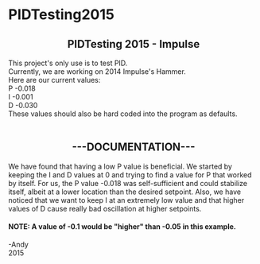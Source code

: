 # PIDTesting2015 <br />
<h2 align='center'>PIDTesting 2015 - Impulse</h2>
This project's only use is to test PID.<br />
Currently, we are working on 2014 Impulse's Hammer.<br />
Here are our current values:<br />
P -0.018<br />
I -0.001<br />
D -0.030<br />
These values should also be hard coded into the program as defaults.<br />
<br />
<h2 align='center'>---DOCUMENTATION---</h2>
We have found that having a low P value is beneficial. We started by keeping the I and D values at 0 and trying to find a value for P that worked by itself. For us, the P value -0.018 was self-sufficient and could stabilize itself, albeit at a lower location than the desired setpoint. Also, we have noticed that we want to keep I at an extremely low value and that higher values of D cause really bad oscillation at higher setpoints.<br />
<h4 format='bold'>NOTE: A value of -0.1 would be "higher" than -0.05 in this example.</h4>
-Andy<br />
2015<br />
